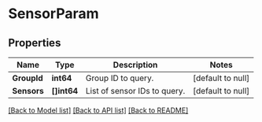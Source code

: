 # SensorParam

## Properties
Name | Type | Description | Notes
------------ | ------------- | ------------- | -------------
**GroupId** | **int64** | Group ID to query. | [default to null]
**Sensors** | **[]int64** | List of sensor IDs to query. | [default to null]

[[Back to Model list]](../README.md#documentation-for-models) [[Back to API list]](../README.md#documentation-for-api-endpoints) [[Back to README]](../README.md)


